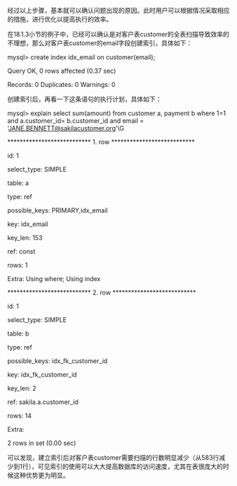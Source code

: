 

经过以上步骤，基本就可以确认问题出现的原因。此时用户可以根据情况采取相应的措施，进行优化以提高执行的效率。

在18.1.3小节的例子中，已经可以确认是对客户表customer的全表扫描导致效率的不理想，那么对客户表customer的email字段创建索引，具体如下：

mysql> create index idx_email on customer(email);

Query OK, 0 rows affected (0.37 sec)

Records: 0 Duplicates: 0 Warnings: 0

创建索引后，再看一下这条语句的执行计划，具体如下：

mysql> explain select sum(amount) from customer a, payment b where 1=1 and a.customer_id= b.customer_id and email = 'JANE.BENNETT@sakilacustomer.org'\G

*************************** 1. row ***************************

id: 1

select_type: SIMPLE

table: a

type: ref

possible_keys: PRIMARY,idx_email

key: idx_email

key_len: 153

ref: const

rows: 1

Extra: Using where; Using index

*************************** 2. row ***************************

id: 1

select_type: SIMPLE

table: b

type: ref

possible_keys: idx_fk_customer_id

key: idx_fk_customer_id

key_len: 2

ref: sakila.a.customer_id

rows: 14

Extra:

2 rows in set (0.00 sec)

可以发现，建立索引后对客户表customer需要扫描的行数明显减少（从583行减少到1行），可见索引的使用可以大大提高数据库的访问速度，尤其在表很庞大的时候这种优势更为明显。




